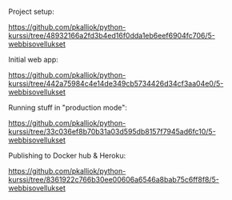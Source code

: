
Project setup:

https://github.com/pkalliok/python-kurssi/tree/48932166a2fd3b4ed16f0dda1eb6eef6904fc706/5-webbisovellukset

Initial web app:

https://github.com/pkalliok/python-kurssi/tree/442a75984c4e14de349cb5734426d34cf3aa04e0/5-webbisovellukset

Running stuff in "production mode":

https://github.com/pkalliok/python-kurssi/tree/33c036ef8b70b31a03d595db8157f7945ad6fc10/5-webbisovellukset

Publishing to Docker hub & Heroku:

https://github.com/pkalliok/python-kurssi/tree/8361922c766b30ee00606a6546a8bab75c6ff8f8/5-webbisovellukset
